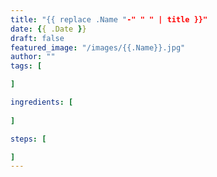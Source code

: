```yaml
---
title: "{{ replace .Name "-" " " | title }}"
date: {{ .Date }}
draft: false
featured_image: "/images/{{.Name}}.jpg"
author: ""
tags: [

]

ingredients: [
  
]

steps: [

]
---
```

